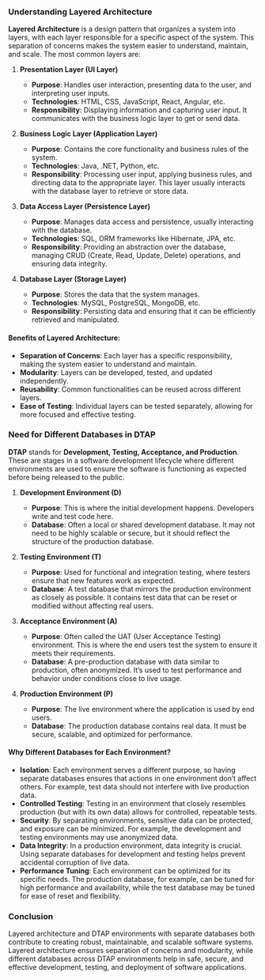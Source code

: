 ### Understanding Layered Architecture

**Layered Architecture** is a design pattern that organizes a system into layers, with each layer responsible for a specific aspect of the system. This separation of concerns makes the system easier to understand, maintain, and scale. The most common layers are:

1. **Presentation Layer (UI Layer)**
   - **Purpose**: Handles user interaction, presenting data to the user, and interpreting user inputs.
   - **Technologies**: HTML, CSS, JavaScript, React, Angular, etc.
   - **Responsibility**: Displaying information and capturing user input. It communicates with the business logic layer to get or send data.

2. **Business Logic Layer (Application Layer)**
   - **Purpose**: Contains the core functionality and business rules of the system.
   - **Technologies**: Java, .NET, Python, etc.
   - **Responsibility**: Processing user input, applying business rules, and directing data to the appropriate layer. This layer usually interacts with the database layer to retrieve or store data.

3. **Data Access Layer (Persistence Layer)**
   - **Purpose**: Manages data access and persistence, usually interacting with the database.
   - **Technologies**: SQL, ORM frameworks like Hibernate, JPA, etc.
   - **Responsibility**: Providing an abstraction over the database, managing CRUD (Create, Read, Update, Delete) operations, and ensuring data integrity.

4. **Database Layer (Storage Layer)**
   - **Purpose**: Stores the data that the system manages.
   - **Technologies**: MySQL, PostgreSQL, MongoDB, etc.
   - **Responsibility**: Persisting data and ensuring that it can be efficiently retrieved and manipulated. 

#### Benefits of Layered Architecture:
- **Separation of Concerns**: Each layer has a specific responsibility, making the system easier to understand and maintain.
- **Modularity**: Layers can be developed, tested, and updated independently.
- **Reusability**: Common functionalities can be reused across different layers.
- **Ease of Testing**: Individual layers can be tested separately, allowing for more focused and effective testing.

### Need for Different Databases in DTAP

**DTAP** stands for **Development, Testing, Acceptance, and Production**. These are stages in a software development lifecycle where different environments are used to ensure the software is functioning as expected before being released to the public.

1. **Development Environment (D)**
   - **Purpose**: This is where the initial development happens. Developers write and test code here.
   - **Database**: Often a local or shared development database. It may not need to be highly scalable or secure, but it should reflect the structure of the production database.

2. **Testing Environment (T)**
   - **Purpose**: Used for functional and integration testing, where testers ensure that new features work as expected.
   - **Database**: A test database that mirrors the production environment as closely as possible. It contains test data that can be reset or modified without affecting real users.

3. **Acceptance Environment (A)**
   - **Purpose**: Often called the UAT (User Acceptance Testing) environment. This is where the end users test the system to ensure it meets their requirements.
   - **Database**: A pre-production database with data similar to production, often anonymized. It’s used to test performance and behavior under conditions close to live usage.

4. **Production Environment (P)**
   - **Purpose**: The live environment where the application is used by end users.
   - **Database**: The production database contains real data. It must be secure, scalable, and optimized for performance.

#### Why Different Databases for Each Environment?
- **Isolation**: Each environment serves a different purpose, so having separate databases ensures that actions in one environment don’t affect others. For example, test data should not interfere with live production data.
- **Controlled Testing**: Testing in an environment that closely resembles production (but with its own data) allows for controlled, repeatable tests.
- **Security**: By separating environments, sensitive data can be protected, and exposure can be minimized. For example, the development and testing environments may use anonymized data.
- **Data Integrity**: In a production environment, data integrity is crucial. Using separate databases for development and testing helps prevent accidental corruption of live data.
- **Performance Tuning**: Each environment can be optimized for its specific needs. The production database, for example, can be tuned for high performance and availability, while the test database may be tuned for ease of reset and flexibility.

### Conclusion
Layered architecture and DTAP environments with separate databases both contribute to creating robust, maintainable, and scalable software systems. Layered architecture ensures separation of concerns and modularity, while different databases across DTAP environments help in safe, secure, and effective development, testing, and deployment of software applications.
